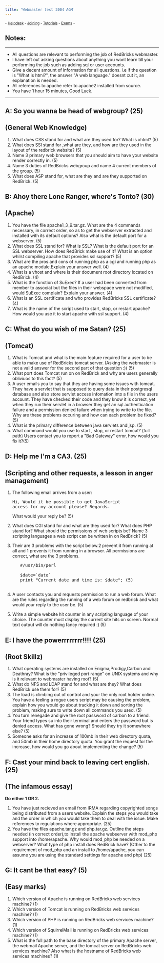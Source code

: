 ```yaml
---
title: 'Webmaster test 2004 AGM'
---
```


 <sub> - [Helpdesk](../../) - [Joining](../../joining) - [Tutorials](../../tutorials) - [Exams](../../exams) -</sub>
## Notes:

* * *

*   All questions are relevant to performing the job of RedBricks webmaster.
*   I have left out asking questions about anything you wont learn till your performing the job such as adding sql or user accounts.
*   Give a decent amount of information for all questions. i.e if the question is "What is html?", the answer "A web language." doesnt cut it, an explanation is needed.
*   All references to apache refer to apache2 installed from source.
*   You have 1 hour 15 minutes, Good Luck.

* * *

## A: So you wanna be head of webgroup? (25)

## (General Web Knowledge)

1.  What does CSS stand for and what are they used for? What is xhtml? (5)
2.  What does SSI stand for ,what are they, and how are they used in the layout of the redbrick website? (5)
3.  Name 3 primary web browsers that you should aim to have your website render correctly in. (5)
4.  Name 3 duties of RedBricks webgroup and name 4 current members of the group. (5)
5.  What does ASP stand for, what are they and are they supported on RedBrick. (5)

## B: Ahoy there Lone Ranger, where's Tonto? (30)

## (Apache)

1.  You have the file apache1_3_9.tar.gz. What are the 4 commands necessary, in correct order, so as to get the webserver extracted and installed with its default options? Also what is the default port for a webserver. (5)
2.  What does SSL stand for? What is SSL? What is the default port for an SSL webserver. How does RedBrick make use of it? What is an option whilst compiling apache that provides ssl support? (5)
3.  What are the pros and cons of running php as a cgi and running php as an apache module.Explain your answer well. (4)
4.  What is a vhost and where is their document root directory located on RedBrick. (4)
5.  What is the function of SuExec? If a user had been converted from member to associat but the files in their webspace were not modified, would SuExec complain? Explain your answer. (4)
6.  What is an SSL certificate and who provides RedBricks SSL certificate? (4)
7.  What is the name of the script used to start, stop, or restart apache? How would you use it to start apache with ssl support. (4)

## C: What do you wish of me Satan? (25)

## (Tomcat)

1.  What is Tomcat and what is the main feature required for a user to be able to make use of RedBricks tomcat server. (Asking the webmaster is not a valid answer for the second part of that question :)) (5)
2.  What port does Tomcat run on on RedBrick and why are users generally obliviuos to this fact? (5)
3.  A user emails you to say that they are having some issues with tomcat. They have a servlet that is supposed to query data in their postgresql database and also store servlet access infomation into a file in the users account. They have checked their code and they know it is correct, yet when they run their servlet in a browser they get an sql authentication failure and a permission denied failure when trying to write to the file. Why are these problems occuring and how can each problem be fixed? (5)
4.  What is the primary difference between java servlets and jsp. (5)
5.  What command would you use to start , stop, or restart tomcat? (full path) Users contact you to report a "Bad Gateway" error, how would you fix it?(5)

## D: Help me I'm a CA3\. (25)

## (Scripting and other requests, a lesson in anger management)

1.  The following email arrives from a user:

    <pre>Hi, Would it be possible to get JavaScript   
    access for my account please? Regards.</pre>

    What would your reply be? (5)
2.  What does CGI stand for and what are they used for? What does PHP stand for? What should the permissions of web scripts be? Name 3 scripting languages a web script can be written in on RedBrick? (5)
3.  Their are 3 problems with the script below.2 prevent it from running at all and 1 prevents it from running in a browser. All permissions are correct, what are the 3 problems.

    <pre>   #/usr/bin/perl                                 

       $date=`date` 
       print "Current date and time is: $date"; (5)
       </pre>

4.  A user contacts you and requests permission to run a web forum. What are the rules regarding the running of a web forum on redbrick and what would your reply to the user be. (5)
5.  Write a simple website hit counter in any scripting language of your choice. The counter must display the current site hits on screen. Normal text output will do nothing fancy required :) (5)

## E: I have the powerrrrrrrr!!!! (25)

## (Root Skillz)

1.  What operating systems are installed on Enigma,Prodigy,Carbon and Deathray? What is the "privileged port range" on UNIX systems and why is it relevant to webmaster having root? (5)
2.  What do NFS and LDAP stand for and what are they? What does RedBrick use them for? (5)
3.  The load is climbing out of control and your the only root holder online. You have a feeling a rogue users script may be causing the problem, explain how you would go about tracking it down and sorting the problem, making sure to write down all commands you used. (5)
4.  You turn renegade and give the root password of carbon to a friend. Your friend types su into their terminal and enters the password but is denied access. What has gone wrong? Should they try it somewhere else? (5)
5.  Someone asks for an increase of 100mb in their web directory quota, and 50mb in their home directory quota. You grant the request for the increase, how would you go about implementing the change? (5)

## F: Cast your mind back to leaving cert english. (25)

## (The infamous essay)

**Do either 1 OR 2.**

1.  You have just recieved an email from IRMA regarding copyrighted songs being distributed from a users website. Explain the steps you would take and the order in which you would take them to deal with the issue. Make references to regulations where appropriate. (25)
2.  You have the files apache.tar.gz and php.tar.gz. Outline the steps needed (in correct order),to install the apache webserver with mod_php support into /home/apache. Why would mod_php be needed on a webserver? What type of php install does RedBrick have? (Other to the requirement of mod_php and an install to /home/apache, you can assume you are using the standard settings for apache and php) (25)

## G: It cant be that easy? (5)

## (Easy marks)

1.  Which version of Apache is running on RedBricks web services machine? (1)
2.  Which version of Tomcat is running on RedBricks web services machine? (1)
3.  Which version of PHP is running on RedBricks web services machine? (1)
4.  Which version of SquirrelMail is running on RedBricks web services machine? (1)
5.  What is the full path to the base directory of the primary Apache server, the webmail Apache server, and the tomcat server on RedBricks web services machine? Also what is the hostname of RedBricks web services machines? (1)